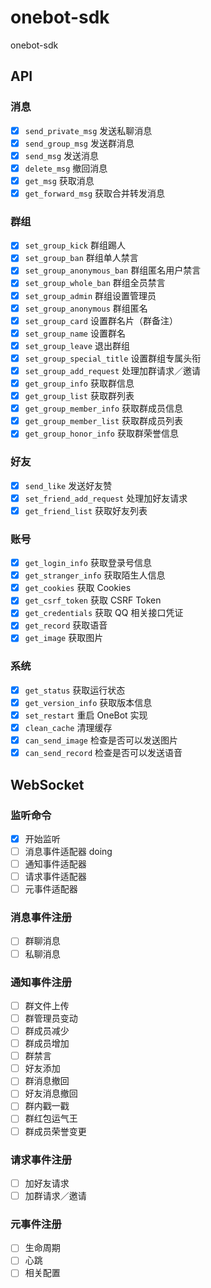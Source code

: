 # onebot-sdk
onebot-sdk
## API
### 消息
- [x] `send_private_msg` 发送私聊消息
- [x] `send_group_msg` 发送群消息
- [x] `send_msg` 发送消息
- [x] `delete_msg` 撤回消息
- [x] `get_msg` 获取消息
- [x] `get_forward_msg` 获取合并转发消息

### 群组
- [x] `set_group_kick` 群组踢人
- [x] `set_group_ban` 群组单人禁言
- [x] `set_group_anonymous_ban` 群组匿名用户禁言
- [x] `set_group_whole_ban` 群组全员禁言
- [x] `set_group_admin` 群组设置管理员
- [x] `set_group_anonymous` 群组匿名
- [x] `set_group_card` 设置群名片（群备注）
- [x] `set_group_name` 设置群名
- [x] `set_group_leave` 退出群组
- [x] `set_group_special_title` 设置群组专属头衔
- [x] `set_group_add_request` 处理加群请求／邀请
- [x] `get_group_info` 获取群信息
- [x] `get_group_list` 获取群列表
- [x] `get_group_member_info` 获取群成员信息
- [x] `get_group_member_list` 获取群成员列表
- [x] `get_group_honor_info` 获取群荣誉信息

### 好友
- [x] `send_like` 发送好友赞
- [x] `set_friend_add_request` 处理加好友请求
- [x] `get_friend_list` 获取好友列表

### 账号
- [x] `get_login_info` 获取登录号信息
- [x] `get_stranger_info` 获取陌生人信息
- [x] `get_cookies` 获取 Cookies
- [x] `get_csrf_token` 获取 CSRF Token 
- [x] `get_credentials` 获取 QQ 相关接口凭证
- [x] `get_record` 获取语音
- [x] `get_image` 获取图片

### 系统
- [x] `get_status` 获取运行状态
- [x] `get_version_info` 获取版本信息
- [x] `set_restart` 重启 OneBot 实现
- [x] `clean_cache` 清理缓存
- [x] `can_send_image` 检查是否可以发送图片
- [x] `can_send_record` 检查是否可以发送语音

## WebSocket
### 监听命令
- [x] 开始监听
- [ ] 消息事件适配器 doing
- [ ] 通知事件适配器
- [ ] 请求事件适配器
- [ ] 元事件适配器

### 消息事件注册
- [ ] 群聊消息
- [ ] 私聊消息
### 通知事件注册
- [ ] 群文件上传
- [ ] 群管理员变动
- [ ] 群成员减少
- [ ] 群成员增加
- [ ] 群禁言
- [ ] 好友添加
- [ ] 群消息撤回
- [ ] 好友消息撤回
- [ ] 群内戳一戳
- [ ] 群红包运气王
- [ ] 群成员荣誉变更
### 请求事件注册
- [ ] 加好友请求
- [ ] 加群请求／邀请
### 元事件注册
- [ ] 生命周期
- [ ] 心跳
- [ ] 相关配置